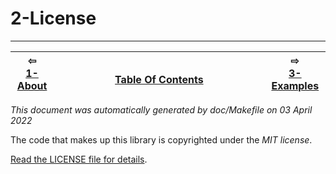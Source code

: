 
# 2-License

-------------------------


| ⇦ <br />[1-About](about.md)  | <br />[Table Of Contents](toc.md)<br /> <img width=1000/> | ⇨ <br />[3-Examples](examples.md)   |
| ----------- | ----------- | ----------- |

_This document was automatically generated by doc/Makefile on 03 April 2022_


The code that makes up this library is copyrighted under the *MIT license*.

[Read the LICENSE file for details](LICENSE).

